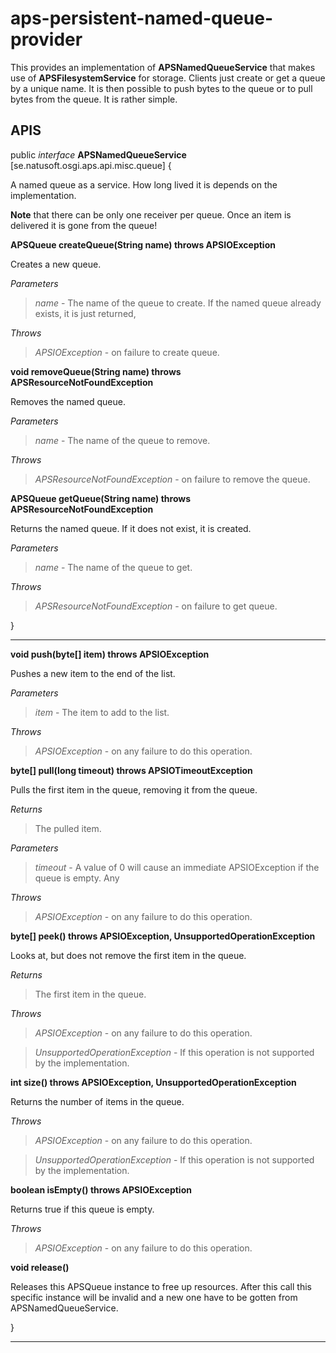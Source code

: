 # aps-persistent-named-queue-provider

This provides an implementation of __APSNamedQueueService__ that makes use of __APSFilesystemService__ for storage. Clients just create or get a queue by a unique name. It is then possible to push bytes to the queue or to pull bytes from the queue. It is rather simple.

## APIS

public _interface_ __APSNamedQueueService__   [se.natusoft.osgi.aps.api.misc.queue] {

A named queue as a service. How long lived it is depends on the implementation.

__Note__ that there can be only one receiver per queue. Once an item is delivered it is gone from the queue!

__APSQueue createQueue(String name) throws APSIOException__

Creates a new queue.

_Parameters_

> _name_ - The name of the queue to create. If the named queue already exists, it is just returned, 

_Throws_

> _APSIOException_ - on failure to create queue. 

__void removeQueue(String name) throws APSResourceNotFoundException__

Removes the named queue.

_Parameters_

> _name_ - The name of the queue to remove. 

_Throws_

> _APSResourceNotFoundException_ - on failure to remove the queue. 

__APSQueue getQueue(String name) throws APSResourceNotFoundException__

Returns the named queue. If it does not exist, it is created.

_Parameters_

> _name_ - The name of the queue to get. 

_Throws_

> _APSResourceNotFoundException_ - on failure to get queue. 

}

----

    



__void push(byte[] item) throws APSIOException__

Pushes a new item to the end of the list.

_Parameters_

> _item_ - The item to add to the list. 

_Throws_

> _APSIOException_ - on any failure to do this operation. 

__byte[] pull(long timeout) throws APSIOTimeoutException__

Pulls the first item in the queue, removing it from the queue.

_Returns_

> The pulled item.

_Parameters_

> _timeout_ - A value of 0 will cause an immediate APSIOException if the queue is empty. Any 

_Throws_

> _APSIOException_ - on any failure to do this operation. 

__byte[] peek() throws APSIOException, UnsupportedOperationException__

Looks at, but does not remove the first item in the queue.

_Returns_

> The first item in the queue.

_Throws_

> _APSIOException_ - on any failure to do this operation. 

> _UnsupportedOperationException_ - If this operation is not supported by the implementation. 

__int size() throws APSIOException, UnsupportedOperationException__

Returns the number of items in the queue.

_Throws_

> _APSIOException_ - on any failure to do this operation. 

> _UnsupportedOperationException_ - If this operation is not supported by the implementation. 

__boolean isEmpty() throws APSIOException__

Returns true if this queue is empty.

_Throws_

> _APSIOException_ - on any failure to do this operation. 

__void release()__

Releases this APSQueue instance to free up resources. After this call this specific instance will be invalid and a new one have to be gotten from APSNamedQueueService.

}

----

    

